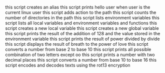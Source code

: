 this script creates an alias
this script prints hello user when user is the current linux user
this script adds action to the path
this script counts the number of directories in the path
this script lists environment variables
this script lists all local variables and environment variables and functions
this script creates a new local variable
this script creates a new global variable
this script prints the result of the addition of 128 and the value stored in the environment variable
this script prints the result of power divided by divide
this script displays the result of breath to the power of love
this script converts a number from base 2 to base 10
this script prints all possible combination of two letters except oo
this script prints a number with two decimal places
this script converts a number from base 10 to base 16
this script encodes and decodes texts using the rot13 encryption
